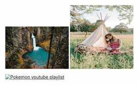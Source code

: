 <img src="images/pexels-photo-3715436.jpeg" width=200>
<img src="images/pexels-photo-3968443.jpeg" width=200" height=200">

[![Pokemon youtube playlist](http://img.youtube.com/vi/5leT4ydBq58/0.jpg)](http://www.youtube.com/watch?v=5leT4ydBq58)
